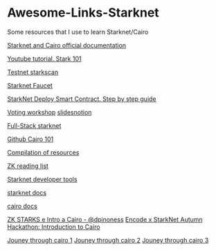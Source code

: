 # Awesome-Links-Starknet
Some resources that I use to learn Starknet/Cairo 

[Starknet and Cairo official documentation](https://starknet.io/docs/index.html)

[Youtube tutorial. Stark 101](https://www.youtube.com/watch?v=Y0uJz9VL3Fo&list=PLcIyXLwiPilWoXrDbmwHPxaH8Gxk5I_fG&index=1)

[Testnet starkscan](https://testnet.starkscan.co)

[Starknet Faucet](https://faucet.goerli.starknet.io)

[StarkNet Deploy Smart Contract. Step by step guide](https://medium.com/@NewProject1/starknet-deploy-smart-contract-step-by-step-guide-9cc068f921aa)

[Voting workshop](https://www.youtube.com/watch?v=fpwSdNnzulM) [slides](https://docs.google.com/presentation/d/1UswoPfafsoWe-KjLxD2slp3ulf0R3K10s93BXehRbow/edit#slide=id.gf6845ebd12_1_182)[notion](https://starkware.notion.site/starkware/StarkNet-Voting-Workshop-b61ef5f4a62d45af86892cba3158f7e6)

[Full-Stack starknet](https://hackmd.io/@sambarnes/BJvGs0JpK)

[Github Cairo 101](https://github.com/l-henri/starknet-cairo-101)

[Compilation of resources](https://github.com/l-henri/awesome-starknet)

[ZK reading list](https://www.notion.so/ZK-Reading-List-1d17ac8457994ce080b1a00100ce7b53)

[Starknet developer tools](https://starknet.io/building-on-starknet/developer-tools/#editor_plugins)

[starknet docs](https://docs.starknet.io/documentation/architecture_and_concepts/L1-L2_Communication/token-bridge/#)

[cairo docs](https://www.cairo-lang.org)

[ZK STARKS e Intro a Cairo - @dpinoness](https://www.youtube.com/watch?v=rZiwH8yZ77Q)
[Encode x StarkNet Autumn Hackathon: Introduction to Cairo](https://www.youtube.com/watch?v=3atDoL0M7T0)

[Jouney through cairo 1](https://medium.com/@darlingtonnnam/journey-through-cairo-i-setting-up-protostar-and-argentx-for-local-development-ba40ae6c5524)
[Jouney through cairo 2](https://medium.com/coinmonks/journey-through-cairo-ii-mastering-cairos-syntaxes-with-starklings-8d3cbad6946)
[Jouney through cairo 3](https://medium.com/coinmonks/journey-through-cairo-iii-a-deep-dive-into-strings-and-felts-with-starklings-2bb6abff2d83)
